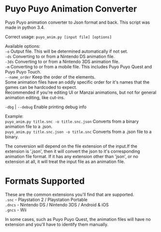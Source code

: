 # Puyo Puyo Animation Converter
Puyo Puyo animation converter to Json format and back.
This script was made in python 3.4.

Correct usage: `puyo_anim.py [input file] [options]`

Available options:        
`-o` Output file. This will be determined automatically if not set.  
`-ds` Converting to or from a Nintendo DS animation file.        
`-3ds` Converting to or from a Nintendo 3DS animation file.        
`-m` Converting to or from a mobile file. This includes Puyo Puyo Quest and Puyo Puyo Touch.  
`--name_order` Keep the order of the elements.                      
Some animation files have an oddly specific order for it's names that the games can be hardcoded to expect.                      
Recommended if you're editing UI or Manzai animations, but not for general animation editing, like cut-ins.

`-dbg` | `--debug` Enable printing debug info

Example:        
  `puyo_anim.py title.snc -o title.snc.json`        Converts from a binary animation file to a .json.  
  `puyo_anim.py title.snc.json -o title.snc`        Converts from a .json file to a binary.
  
The conversion will depend on the file extension of the input.If the extension is '.json', then it will convert the json to it's corresponding animation file format.
If it has any extension other than 'json', or no extension at all, it will treat the input file as an animation file.

# Formats Supported 
These are the common extensions you'll find that are supported.  
`.snc` - Playstation 2 / Playstation Portable  
`.dncs` - Nintendo DS / Nintendo 3DS / Android & iOS  
`.gncs` - Wii  
  
In some cases, such as Puyo Puyo Quest, the animation files will have no extension and you'll have to identify them manually.
